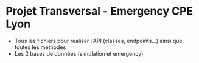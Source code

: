 # Projet Transversal - Emergency CPE Lyon

  - Tous les fichiers pour réaliser l'API (classes, endpoints...) ainsi que toutes les méthodes
  - Les 2 bases de données (simulation et emergency)



